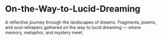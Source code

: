 # On-the-Way-to-Lucid-Dreaming
A reflective journey through the landscapes of dreams. Fragments, poems, and soul-whispers gathered on the way to lucid dreaming — where memory, metaphor, and mystery meet.
